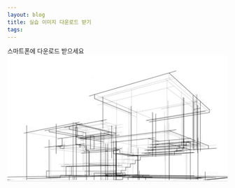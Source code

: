 ```yaml
---
layout: blog
title: 실습 이미지 다운로드 받기
tags:
---
```

스마트폰에 다운로드 받으세요
![image](https://github.com/joungna/joungna.github.io/blob/f6f6fd1ff3765de8cb07826aa6bd9117e1898474/assets/t_2.png)
